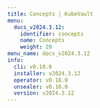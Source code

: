 ```yaml
---
title: Concepts | KubeVault
menu:
  docs_v2024.3.12:
    identifier: concepts
    name: Concepts
    weight: 20
menu_name: docs_v2024.3.12
info:
  cli: v0.18.0
  installer: v2024.3.12
  operator: v0.18.0
  unsealer: v0.18.0
  version: v2024.3.12
---
```


